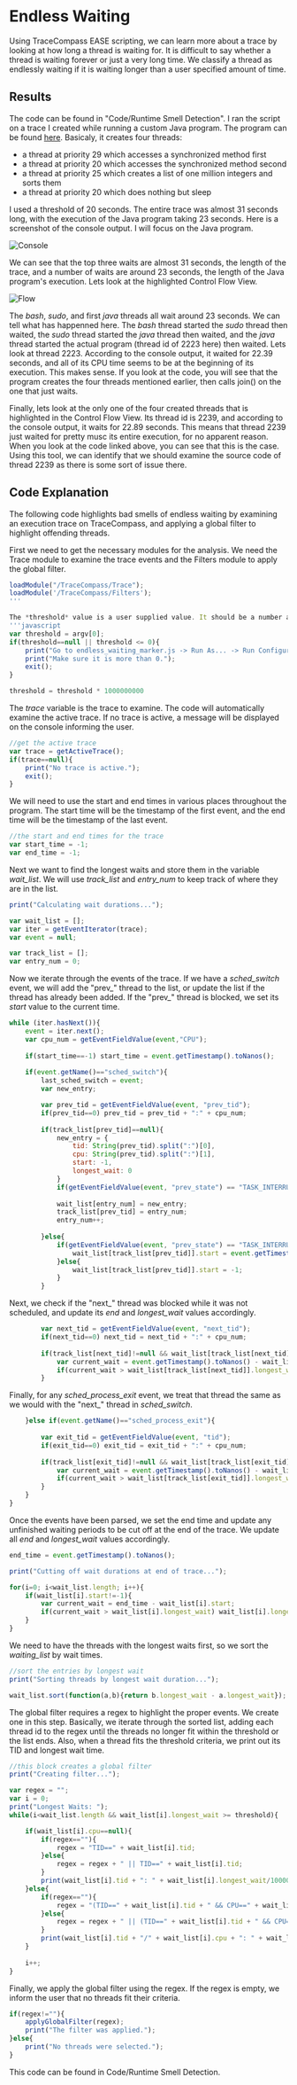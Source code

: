 # Endless Waiting
Using TraceCompass EASE scripting, we can learn more about a trace by looking at how long a thread is waiting for. It is difficult to say whether a thread is waiting forever or just a very long time. We classify a thread as endlessly waiting if it is waiting longer than a user specified amount of time.

## Results
The code can be found in "Code/Runtime Smell Detection". I ran the script on a trace I created while running a custom Java program. The program can be found [here](https://github.com/riley-v/runtime-bad-smell-trace-metrics/blob/main/Code/PriorityInversionDemo.java). Basicaly, it creates four threads:
* a thread at priority 29 which accesses a synchronized method first
* a thread at priority 20 which accesses the synchronized method second
* a thread at priority 25 which creates a list of one million integers and sorts them
* a thread at priority 20 which does nothing but sleep

I used a threshold of 20 seconds. The entire trace was almost 31 seconds long, with the execution of the Java program taking 23 seconds. Here is a screenshot of the console output. I will focus on the Java program.

![Console](Screenshots/end-console.png?raw=true)

We can see that the top three waits are almost 31 seconds, the length of the trace, and a number of waits are around 23 seconds, the length of the Java program's execution. Lets look at the highlighted Control Flow View.

![Flow](Screenshots/end-flow.png?raw=true)

The *bash*, *sudo*, and first *java* threads all wait around 23 seconds. We can tell what has happenned here. The *bash* thread started the *sudo* thread then waited, the *sudo* thread started the *java* thread then waited, and the *java* thread started the actual program (thread id of 2223 here) then waited. Lets look at thread 2223. According to the console output, it waited for 22.39 seconds, and all of its CPU time seems to be at the beginning of its execution. This makes sense. If you look at the code, you will see that the program creates the four threads mentioned earlier, then calls join() on the one that just waits.

Finally, lets look at the only one of the four created threads that is highlighted in the Control Flow View. Its thread id is 2239, and according to the console output, it waits for 22.89 seconds. This means that thread 2239 just waited for pretty musc its entire execution, for no apparent reason. When you look at the code linked above, you can see that this is the case. Using this tool, we can identify that we should examine the source code of thread 2239 as there is some sort of issue there.

## Code Explanation
The following code highlights bad smells of endless waiting by examining an execution trace on TraceCompass, and applying a global filter to highlight offending threads.

First we need to get the necessary modules for the analysis. We need the Trace module to examine the trace events and the Filters module to apply the global filter.
```javascript
loadModule("/TraceCompass/Trace");
loadModule('/TraceCompass/Filters');
'''

The *threshold* value is a user supplied value. It should be a number above 0. This value represents the longest consecutive number of seconds a thread is waiting for. If a thread waits for longer than the threshold value, it will be highlighted. To set the variable, go to endless_waiting_marker.js -> Run As... -> Run Configuration... -> Script arguments. The threshold is multiplied by one million because TraceCompass measures time in nanoseconds.
'''javascript
var threshold = argv[0];
if(threshold==null || threshold <= 0){
	print("Go to endless_waiting_marker.js -> Run As... -> Run Configuration... -> Script arguments and enter your desired threshold value (%) as the first parameter.")
	print("Make sure it is more than 0.");
	exit();
}

threshold = threshold * 1000000000
```

The *trace* variable is the trace to examine. The code will automatically examine the active trace. If no trace is active, a message will be displayed on the console informing the user.
```javascript
//get the active trace
var trace = getActiveTrace();
if(trace==null){
	print("No trace is active.");
	exit();
}
```

We will need to use the start and end times in various places throughout the program. The start time will be the timestamp of the first event, and the end time will be the timestamp of the last event.
```javascript
//the start and end times for the trace
var start_time = -1;
var end_time = -1;
```

Next we want to find the longest waits and store them in the variable *wait_list*. We will use *track_list* and *entry_num* to keep track of where they are in the list.
```javascript
print("Calculating wait durations...");

var wait_list = [];
var iter = getEventIterator(trace);
var event = null;

var track_list = [];
var entry_num = 0;
```

Now we iterate through the events of the trace. If we have a *sched_switch* event, we will add the "prev_" thread to the list, or update the list if the thread has already been added. If the "prev_" thread is blocked, we set its *start* value to the current time.
```javascript
while (iter.hasNext()){
	event = iter.next();
	var cpu_num = getEventFieldValue(event,"CPU");
	
	if(start_time==-1) start_time = event.getTimestamp().toNanos();
	
	if(event.getName()=="sched_switch"){
		last_sched_switch = event;
		var new_entry;

		var prev_tid = getEventFieldValue(event, "prev_tid");
		if(prev_tid==0) prev_tid = prev_tid + ":" + cpu_num;
	
		if(track_list[prev_tid]==null){
			new_entry = {
				tid: String(prev_tid).split(":")[0],
				cpu: String(prev_tid).split(":")[1],
				start: -1,
				longest_wait: 0
			}
			if(getEventFieldValue(event, "prev_state") == "TASK_INTERRUPTIBLE" || getEventFieldValue(event, "prev_state") == "TASK_UNINTERRUPTIBLE") new_entry.start = event.getTimestamp().toNanos();
			
			wait_list[entry_num] = new_entry;
			track_list[prev_tid] = entry_num;
			entry_num++;
			
		}else{
			if(getEventFieldValue(event, "prev_state") == "TASK_INTERRUPTIBLE" || getEventFieldValue(event, "prev_state") == "TASK_UNINTERRUPTIBLE"){
				wait_list[track_list[prev_tid]].start = event.getTimestamp().toNanos();
			}else{
				wait_list[track_list[prev_tid]].start = -1;
			}
		}
```

Next, we check if the "next_" thread was blocked while it was not scheduled, and update its *end* and *longest_wait* values accordingly.
```javascript		
		var next_tid = getEventFieldValue(event, "next_tid");
		if(next_tid==0) next_tid = next_tid + ":" + cpu_num;
		
		if(track_list[next_tid]!=null && wait_list[track_list[next_tid]].start!=-1){
			var current_wait = event.getTimestamp().toNanos() - wait_list[track_list[next_tid]].start;
			if(current_wait > wait_list[track_list[next_tid]].longest_wait) wait_list[track_list[next_tid]].longest_wait = current_wait;
		}
```

Finally, for any *sched_process_exit* event, we treat that thread the same as we would with the "next_" thread in *sched_switch*.
```javascript
	}else if(event.getName()=="sched_process_exit"){
	
		var exit_tid = getEventFieldValue(event, "tid");
		if(exit_tid==0) exit_tid = exit_tid + ":" + cpu_num;
		
		if(track_list[exit_tid]!=null && wait_list[track_list[exit_tid]].start!=-1){
			var current_wait = event.getTimestamp().toNanos() - wait_list[track_list[exit_tid]].start;
			if(current_wait > wait_list[track_list[exit_tid]].longest_wait) wait_list[track_list[exit_tid]].longest_wait = current_wait;
		}
	}
}
```

Once the events have been parsed, we set the end time and update any unfinished waiting periods to be cut off at the end of the trace. We update all *end* and *longest_wait* values accordingly.
```javascript
end_time = event.getTimestamp().toNanos();

print("Cutting off wait durations at end of trace...");

for(i=0; i<wait_list.length; i++){
	if(wait_list[i].start!=-1){
		var current_wait = end_time - wait_list[i].start;
		if(current_wait > wait_list[i].longest_wait) wait_list[i].longest_wait = current_wait;
	}
}
```

We need to have the threads with the longest waits first, so we sort the *waiting_list* by wait times.
```javascript
//sort the entries by longest wait
print("Sorting threads by longest wait duration...");

wait_list.sort(function(a,b){return b.longest_wait - a.longest_wait});
```

The global filter requires a regex to highlight the proper events. We create one in this step. Basically, we iterate through the sorted list, adding each thread id to the regex until the threads no longer fit within the threshold or the list ends. Also, when a thread fits the threshold criteria, we print out its TID and longest wait time.
```javascript
//this block creates a global filter
print("Creating filter...");

var regex = "";
var i = 0;
print("Longest Waits: ");
while(i<wait_list.length && wait_list[i].longest_wait >= threshold){

	if(wait_list[i].cpu==null){
		if(regex==""){
			regex = "TID==" + wait_list[i].tid;
		}else{
			regex = regex + " || TID==" + wait_list[i].tid;
		}
		print(wait_list[i].tid + ": " + wait_list[i].longest_wait/1000000000 + " second(s)");
	}else{
		if(regex==""){
			regex = "(TID==" + wait_list[i].tid + " && CPU==" + wait_list[i].cpu + ")";
		}else{
			regex = regex + " || (TID==" + wait_list[i].tid + " && CPU==" + wait_list[i].cpu + ")";
		}
		print(wait_list[i].tid + "/" + wait_list[i].cpu + ": " + wait_list[i].longest_wait/1000000000 + " second(s)");
	}
	
	i++;
}
```

Finally, we apply the global filter using the regex. If the regex is empty, we inform the user that no threads fit their criteria.
```javascript
if(regex!=""){
	applyGlobalFilter(regex);
	print("The filter was applied.");
}else{
	print("No threads were selected.");
}
```

This code can be found in Code/Runtime Smell Detection.
